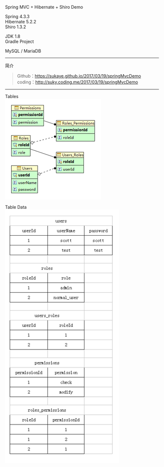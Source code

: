 Spring MVC + Hibernate + Shiro Demo 

Spring 4.3.3  
Hibernate 5.2.2  
Shiro 1.3.2

JDK 1.8  
Gradle Project

MySQL / MariaDB

---
简介
>Github：https://sukaye.github.io/2017/03/19/springMvcDemo
coding：http://suky.coding.me/2017/03/19/springMvcDemo
---

Tables  
![](doc/tables.png) 

Table Data  
![](doc/tableData.png) 

